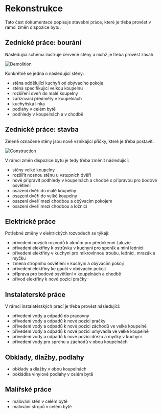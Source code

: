 # Rekonstrukce

Tato část dokumentace popisuje stavební práce, které je třeba provést v rámci změn dispozice bytu. 

## Zednické práce: bourání

Následující schéma ilustruje červeně stěny u nichž je třeba provést zásah.

![Demolition](../static/drawings/floor-plan.demolition.drawio)

Konkrétně se jedná o následující stěny:

* stěna oddělující kuchyň od obývacího pokoje
* stěna specifikující velkou koupelnu
* rozšíření dveří do malé koupelny
* zařizovací předměty v koupelnách
* kuchyňská linka
* podlahy v celém bytě
* podhledy v koupelnách a v chodbě

## Zednické práce: stavba

Zeleně označené stěny jsou nově vznikajicí příčky, které je třeba postavit. 

![Construction](../static/drawings/floor-plan.construction.drawio)

V rámci změn dispozice bytu je tedy třeba změnit následující:

* stěny velké koupelny
* rozšířit nosnou stěnu u vstupních dvěří
* nově připravit podhledy v koupelnách a chodbě s přípravou pro bodové osvětlení
* osazení dvěří do malé koupelny
* osazení dvěří do velké koupelny
* osazení dveří mezi chodbou a obývacím pokojem
* osazení dveří mezi chodbou a ložnicí

## Elektrické práce

Potřebné změny v elektrických rozvodech se týkají:

* přivedení nových rozvodů k oknům pro předokenní žaluzie
* přivedení elektřiny k ostrůvku v kuchyni pro sporák a mini lednici
* přivedení elektřiny v kuchyni pro mikrovlnnou troubu, lednici, mrazák a myčku
* zmena stropního osvětlení v kuchyni a obývacím pokoji
* přivedení elektřiny ke gauči v obývacím pokoji
* příprava pro bodové osvětlení v koupelnách a chodbě
* přivod elektříny k nové pozici pračky

## Instalaterské práce

V rámci instalatérských prací je třeba provést následující:

* přivedení vody a odpadů do pracovny
* přivedení vody a odpadů k nové pozici pračky
* přivedení vody a odpadů k nové pozici záchodů ve velké koupelně
* přivedení vody a odpadů k nové pozici umyvadla ve velké koupelně
* přivedení vody a odpadů k nové pozici dřezu a myčky v kuchyni
* přivedení vody pro sprchu u záchodů v obou koupelnách


## Obklady, dlažby, podlahy

* obklady a dlažby v obou koupelnách
* pokládka vinylové podlahy v celém bytě

## Malířské práce

* malování stěn v celém bytě
* malování stropů v celém bytě